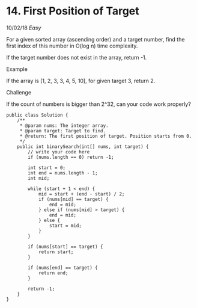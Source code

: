 # 14. First Position of Target
10/02/18
*Easy*

For a given sorted array (ascending order) and a target number, find the first index of this number in O(log n) time complexity.

If the target number does not exist in the array, return -1.

Example

If the array is [1, 2, 3, 3, 4, 5, 10], for given target 3, return 2.

Challenge

If the count of numbers is bigger than 2^32, can your code work properly?

```
public class Solution {
    /**
     * @param nums: The integer array.
     * @param target: Target to find.
     * @return: The first position of target. Position starts from 0.
     */
    public int binarySearch(int[] nums, int target) {
        // write your code here
        if (nums.length == 0) return -1;

        int start = 0;
        int end = nums.length - 1;
        int mid;

        while (start + 1 < end) {
            mid = start + (end - start) / 2;
            if (nums[mid] == target) {
                end = mid;
            } else if (nums[mid] > target) {
                end = mid;
            } else {
                start = mid;
            }
        }

        if (nums[start] == target) {
            return start;
        }

        if (nums[end] == target) {
            return end;
        }

        return -1;
    }
}
```
